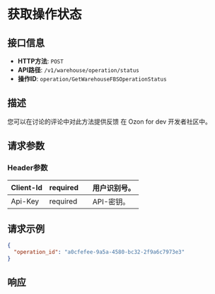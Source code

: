 # 获取操作状态

## 接口信息

- **HTTP方法**: `POST`
- **API路径**: `/v1/warehouse/operation/status`
- **操作ID**: `operation/GetWarehouseFBSOperationStatus`

## 描述

您可以在讨论的评论中对此方法提供反馈 在 Ozon for dev 开发者社区中。

## 请求参数

### Header参数

| Client-Id | required |  | 用户识别号。 |
|---|---|---|---|
| Api-Key | required |  | API-密钥。 |

## 请求示例

```json
{
  "operation_id": "a0cfefee-9a5a-4580-bc32-2f9a6c7973e3"
}
```

## 响应
